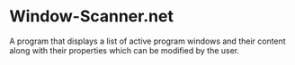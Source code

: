 # Window-Scanner.net
A program that displays a list of active program windows and their content along with their properties which can be modified by the user.
